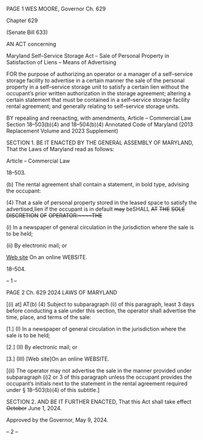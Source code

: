 PAGE 1
WES MOORE, Governor Ch. 629

Chapter 629

(Senate Bill 633)

AN ACT concerning

Maryland Self–Service Storage Act – Sale of Personal Property in Satisfaction of
Liens – Means of Advertising

FOR the purpose of authorizing an operator or a manager of a self–service storage facility
to advertise in a certain manner the sale of the personal property in a self–service
storage unit to satisfy a certain lien without the occupant’s prior written
authorization in the storage agreement; altering a certain statement that must be
contained in a self–service storage facility rental agreement; and generally relating
to self–service storage units.

BY repealing and reenacting, with amendments,
Article – Commercial Law
Section 18–503(b)(4) and 18–504(b)(4)
Annotated Code of Maryland
(2013 Replacement Volume and 2023 Supplement)

SECTION 1. BE IT ENACTED BY THE GENERAL ASSEMBLY OF MARYLAND,
That the Laws of Maryland read as follows:

Article – Commercial Law

18–503.

(b) The rental agreement shall contain a statement, in bold type, advising the
occupant:

(4) That a sale of personal property stored in the leased space to satisfy the
advertised,lien if the occupant is in default ~~may~~ beSHALL ~~AT~~ ~~THE~~ ~~SOLE~~ ~~DISCRETION~~ ~~OF~~
~~OPERATOR:~~~~THE~~

(i) In a newspaper of general circulation in the jurisdiction where
the sale is to be held;

(ii) By electronic mail; or

[Web site](iii) On an online WEBSITE.

18–504.

– 1 –

PAGE 2
Ch. 629 2024 LAWS OF MARYLAND

[(i) at] AT(b) (4) Subject to subparagraph (ii) of this paragraph, least 3
days before conducting a sale under this section, the operator shall advertise the time,
place, and terms of the sale:

[1.] (I) In a newspaper of general circulation in the
jurisdiction where the sale is to be held;

[2.] (II) By electronic mail; or

[3.] (III) [Web site]On an online WEBSITE.

[(ii) The operator may not advertise the sale in the manner provided
under subparagraph (i)2 or 3 of this paragraph unless the occupant provides the occupant’s
initials next to the statement in the rental agreement required under § 18–503(b)(4) of this
subtitle.]

SECTION 2. AND BE IT FURTHER ENACTED, That this Act shall take effect
~~October~~ June 1, 2024.

Approved by the Governor, May 9, 2024.

– 2 –